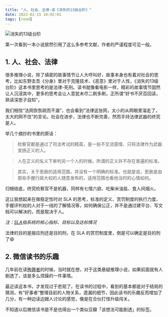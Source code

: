 ```yaml
---
title: "人、社会、法律-读《消失的13级台阶》"
date: 2022-02-15 18:02:01
tags: [read]
---
```


![消失的13级台阶](https://img1.doubanio.com/lpic/s34070178.jpg)

第一次看到一本小说居然引用了这么多参考文献，作者的严谨程度可见一般。

## 1. 人、社会、法律

很多推理小说，除了缜密的故事情节让人大呼叫好，故事本身也有着对社会的思考，比如东野圭吾《分身》里对于克隆技术、《恶意》里对于人性，《消失的13级台阶》这本书里思考的是法律-死刑。读书就像看电影一样，精彩的故事情节固然让人沉浸其中，更多的思考会让人意犹未尽二刷多刷，正所谓“好书不厌百回读，熟读深思子自知”。

我们相信“法网恢恢疏而不漏”，也会看到“法律这张网，太小的从网眼里溜走了，太大的网不住”的言论。社会在进步，法律也不断完善，然而手持法律武器的终究是人。

举几个摘抄的书里的原话：

> 检察官都是通过了司法考试的精英，是一些不交流感情、只将法律作为武器宣扬正义的人。  

> 人在正义的名义下审判另一个人的时候，所谓的正义并不存在普遍的标准。   

> 其实，关于恩赦的适用范围，并没有一个明确的标准。也就是说，恩赦是由那些手握行政大权的人随意发布的，适用范围也看他当时的心情如何。   


归根结底，终究检察官不是机器，同样有七情六欲、吃柴米油盐、食人间烟火。

这让我想起来在做稳定性时对 SLA 的思考，标准的定义、赏罚制度的执行力度、手握评判权的人对于一线的了解情况等，如何确保公正，并不是通过建平台、写文档可以解决的，而是取决于人。

*注：[SLA](https://en.wikipedia.org/wiki/Service-level_agreement)指系统的核心指标、目标以及达标情况*

法律的目的是报应刑还是目的刑，在 SLA 的赏罚制度里，倒是可以确定是目的刑了😄

## 2. 微信读书的乐趣

几年前在读[殉罪者](https://izualzhy.cn/books.html)的时候，当时就在想，对于这类悬疑推理小说，如果前面就有人剧透了，该是多么烦躁的一件事情。

最近读这本书，才发现过于悲观了。在读书的过程中，看到的基本都是对于结局的猜测，有“好事者”整理目前的人物关系，遗漏的细节，因此读书的乐趣反而增加了几分，有一种边读边跟人讨论的感觉，像是在合伙打怪升级闯关。

不知道以后微信读书是不是也得出一个类似豆瓣「该想法可能剧透」的标签。
